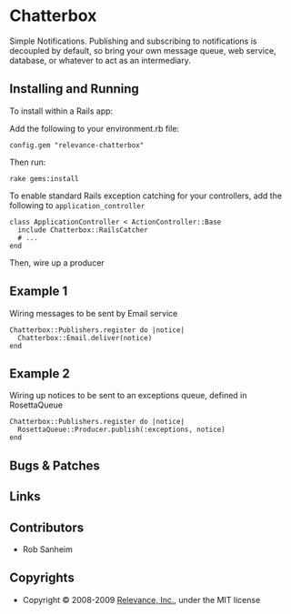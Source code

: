 Chatterbox
==========================================

Simple Notifications.  Publishing and subscribing to notifications is decoupled by default, so bring your own message queue, web service, database, or whatever to act as an intermediary.

Installing and Running
---------------------------------------

To install within a Rails app:

Add the following to your environment.rb file:

    config.gem "relevance-chatterbox"

Then run:

    rake gems:install

To enable standard Rails exception catching for your controllers, add the following to `application_controller`

    class ApplicationController < ActionController::Base
      include Chatterbox::RailsCatcher
      # ...
    end
    
Then, wire up a producer

Example 1
---------------------------------------

Wiring messages to be sent by Email service

    Chatterbox::Publishers.register do |notice|
      Chatterbox::Email.deliver(notice)
    end

Example 2
---------------------------------------

Wiring up notices to be sent to an exceptions queue, defined in RosettaQueue

    Chatterbox::Publishers.register do |notice|
      RosettaQueue::Producer.publish(:exceptions, notice)
    end


Bugs & Patches
--------------

Links
-------------

Contributors
------------
* Rob Sanheim

Copyrights
------------
* Copyright &copy; 2008-2009 [Relevance, Inc.](http://www.thinkrelevance.com/), under the MIT license
